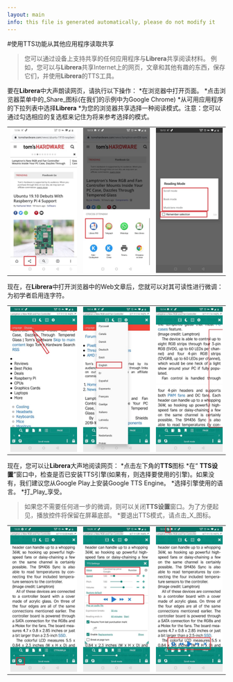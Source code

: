 ```yaml
---
layout: main
info: this file is generated automatically, please do not modify it
---
```


#使用TTS功能从其他应用程序读取共享
>您可以通过设备上支持共享的任何应用程序与**Librera**共享阅读材料。
>例如，您可以与**Librera**共享Internet上的网页，文章和其他有趣的东西，保存它们，并使用**Librera**的TTS工具。

要在**Librera**中大声朗读网页，请执行以下操作：
*在浏览器中打开页面。
*点击浏览器菜单中的_Share_图标(在我们的示例中为Google Chrome)
*从可用应用程序的下拉列表中选择**Librera**
*为您的浏览器共享选择一种阅读模式。注意：您可以通过勾选相应的复选框来记住为将来参考选择的模式。

||||
|-|-|-|
|![](1.jpg)|![](2.jpg)|![](3.jpg)|

现在，在**Librera**中打开浏览器中的Web文章后，您就可以对其可读性进行微调：为初学者启用连字符。

||||
|-|-|-|
|![](4.jpg)|![](5.jpg)|![](6.jpg)|

现在，您可以让**Librera**大声地阅读网页：
*点击左下角的**TTS**图标
*在“ **TTS设置**”窗口中，检查是否已安装TTS引擎(如果有，则选择要使用的引擎)。如果没有，我们建议您从Google Play上安装Google TTS Engine。
*选择引擎使用的语言。
*打_Play_享受。

>如果您不需要任何进一步的微调，则可以关闭**TTS设置**窗口。为了方便起见，播放控件将保留在屏幕底部。
*要退出TTS模式，请点击_X_图标。

||||
|-|-|-|
|![](7.jpg)|![](8.jpg)|![](10.jpg)|
